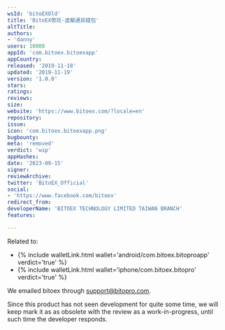 ```yaml
---
wsId: 'bitoEXOld'
title: 'BitoEX幣託-虛擬通貨錢包'
altTitle: 
authors:
- 'danny'
users: 10000
appId: 'com.bitoex.bitoexapp'
appCountry: 
released: '2019-11-18'
updated: '2019-11-19'
version: '1.0.0'
stars: 
ratings: 
reviews: 
size: 
website: 'https://www.bitoex.com/?locale=en'
repository: 
issue: 
icon: 'com.bitoex.bitoexapp.png'
bugbounty: 
meta: 'removed'
verdict: 'wip'
appHashes: 
date: '2023-09-15'
signer: 
reviewArchive: 
twitter: 'BitoEX_Official'
social:
- 'https://www.facebook.com/bitoex'
redirect_from: 
developerName: 'BITOEX TECHNOLOGY LIMITED TAIWAN BRANCH'
features: 

---
```


Related to: 

- {% include walletLink.html wallet='android/com.bitoex.bitoproapp' verdict='true' %}
- {% include walletLink.html wallet='iphone/com.bitoex.bitopro' verdict='true' %}

We emailed bitoex through support@bitopro.com. 

Since this product has not seen development for quite some time, we will keep mark it as as obsolete with the review as a work-in-progress, until such time the developer responds.
